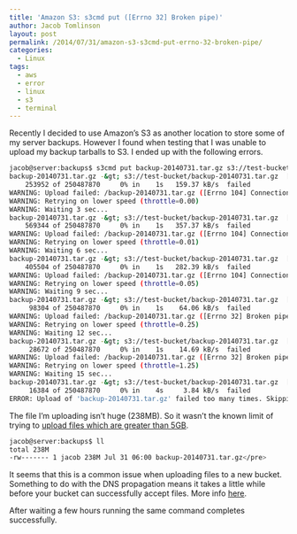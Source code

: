 ```yaml
---
title: 'Amazon S3: s3cmd put ([Errno 32] Broken pipe)'
author: Jacob Tomlinson
layout: post
permalink: /2014/07/31/amazon-s3-s3cmd-put-errno-32-broken-pipe/
categories:
  - Linux
tags:
  - aws
  - error
  - linux
  - s3
  - terminal
---
```

Recently I decided to use Amazon&#8217;s S3 as another location to store some of my server backups. However I found when testing that I was unable to upload my backup tarballs to S3. I ended up with the following errors.

```bash
jacob@server:backups$ s3cmd put backup-20140731.tar.gz s3://test-bucket/backup-20140731.tar.gz
backup-20140731.tar.gz -&gt; s3://test-bucket/backup-20140731.tar.gz  [1 of 1]
    253952 of 250487870     0% in    1s   159.37 kB/s  failed
WARNING: Upload failed: /backup-20140731.tar.gz ([Errno 104] Connection reset by peer)
WARNING: Retrying on lower speed (throttle=0.00)
WARNING: Waiting 3 sec...
backup-20140731.tar.gz -&gt; s3://test-bucket/backup-20140731.tar.gz  [1 of 1]
    569344 of 250487870     0% in    1s   357.37 kB/s  failed
WARNING: Upload failed: /backup-20140731.tar.gz ([Errno 104] Connection reset by peer)
WARNING: Retrying on lower speed (throttle=0.01)
WARNING: Waiting 6 sec...
backup-20140731.tar.gz -&gt; s3://test-bucket/backup-20140731.tar.gz  [1 of 1]
    405504 of 250487870     0% in    1s   282.39 kB/s  failed
WARNING: Upload failed: /backup-20140731.tar.gz ([Errno 104] Connection reset by peer)
WARNING: Retrying on lower speed (throttle=0.05)
WARNING: Waiting 9 sec...
backup-20140731.tar.gz -&gt; s3://test-bucket/backup-20140731.tar.gz  [1 of 1]
     98304 of 250487870     0% in    1s    64.06 kB/s  failed
WARNING: Upload failed: /backup-20140731.tar.gz ([Errno 32] Broken pipe)
WARNING: Retrying on lower speed (throttle=0.25)
WARNING: Waiting 12 sec...
backup-20140731.tar.gz -&gt; s3://test-bucket/backup-20140731.tar.gz  [1 of 1]
     28672 of 250487870     0% in    1s    14.69 kB/s  failed
WARNING: Upload failed: /backup-20140731.tar.gz ([Errno 32] Broken pipe)
WARNING: Retrying on lower speed (throttle=1.25)
WARNING: Waiting 15 sec...
backup-20140731.tar.gz -&gt; s3://test-bucket/backup-20140731.tar.gz  [1 of 1]
     16384 of 250487870     0% in    4s     3.84 kB/s  failed
ERROR: Upload of 'backup-20140731.tar.gz' failed too many times. Skipping that file.
```

The file I&#8217;m uploading isn&#8217;t huge (238MB). So it wasn&#8217;t the known limit of trying to <a title="Amazon S3 docs - 5GB put limit" href="http://docs.aws.amazon.com/AmazonS3/latest/dev/UploadingObjects.html" target="_blank">upload files which are greater than 5GB</a>.

```bash
jacob@server:backups$ ll
total 238M
-rw------- 1 jacob 238M Jul 31 06:00 backup-20140731.tar.gz</pre>
```

It seems that this is a common issue when uploading files to a new bucket. Something to do with the DNS propagation means it takes a little while before your bucket can successfully accept files. More info <a title="Google Code thread mentioning DNS issues" href="https://code.google.com/p/s3ql/issues/detail?id=363#c13" target="_blank">here</a>.

After waiting a few hours running the same command completes successfully.
